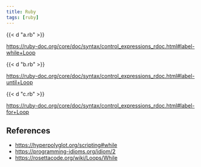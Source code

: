 ```yaml
---
title: Ruby
tags: [ruby]
---
```


{{< d "a.rb" >}}

<https://ruby-doc.org/core/doc/syntax/control_expressions_rdoc.html#label-while+Loop>

{{< d "b.rb" >}}

<https://ruby-doc.org/core/doc/syntax/control_expressions_rdoc.html#label-until+Loop>

{{< d "c.rb" >}}

<https://ruby-doc.org/core/doc/syntax/control_expressions_rdoc.html#label-for+Loop>

## References

- <https://hyperpolyglot.org/scripting#while>
- <https://programming-idioms.org/idiom/2>
- <https://rosettacode.org/wiki/Loops/While>
